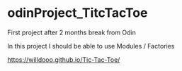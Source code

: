 # odinProject_TitcTacToe

First project after 2 months break from Odin

In this project I should be able to use Modules / Factories

https://willdooo.github.io/Tic-Tac-Toe/
